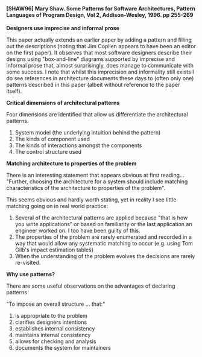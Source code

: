 #### [SHAW96] Mary Shaw. Some Patterns for Software Architectures, Pattern Languages of Program Design, Vol 2, Addison-Wesley, 1996. pp 255-269

**Designers use imprecise and informal prose**

This paper actually extends an earlier paper by adding a pattern and filling out the descriptions (noting that Jim Coplien appears to have been an editor on the first paper). It observes that most software designers describe their designs using "box-and-line" diagrams supported by imprecise and informal prose that, almost surprisingly, does manage to communicate with some success. I note that whilst this imprecision and informality still exists I do see references in architecture documents these days to (often only one) patterns described in this paper (albeit without reference to the paper itself). 

**Critical dimensions of architectural patterns**

Four dimensions are identified that allow us differentiate the architectural patterns.

 1. System model (the underlying intuition behind the pattern)
 2. The kinds of component used
 3. The kinds of interactions amongst the components
 4. The control structure used
 
 **Matching architecture to properties of the problem**
 
There is an interesting statement that appears obvious at first reading... "Further, choosing the architecture for a system should include matching characteristics of the architecture to properties of the problem". 

This seems obvious and hardly worth stating, yet in reality I see little matching going on in real world practice:

1. Several of the architectural patterns are applied because "that is how you write applications" or based on familiarity or the last application an engineer worked on. I too have been guilty of this. 
2. The properties of the problem are rarely enumerated and recorded in a way that would allow any systematic matching to occur (e.g. using Tom Gilb's impact estimation tables)
3. When the understanding of the problem evolves the decisions are rarely re-visited.

**Why use patterns?**

There are some useful observations on the advantages of declaring patterns

"To impose an overall structure ... that:"
1. is appropriate to the problem
2. clarifies designers intentions
3. establishes internal consistency
4. maintains internal consistency
5. allows for checking and analysis
6. documents the system for maintainers

